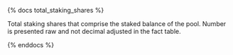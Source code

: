 {% docs total_staking_shares %}

Total staking shares that comprise the staked balance of the pool. Number is presented raw and not decimal adjusted in the fact table.

{% enddocs %}
